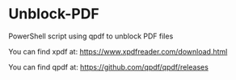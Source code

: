 # Unblock-PDF
PowerShell script using qpdf to unblock PDF files

You can find xpdf at: <https://www.xpdfreader.com/download.html>

You can find qpdf at: <https://github.com/qpdf/qpdf/releases>
